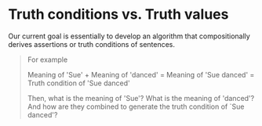# Truth conditions vs. Truth values

Our current goal is essentially to develop an algorithm that compositionally derives assertions or truth conditions of sentences. 

> For example <br>
>
> Meaning of 'Sue' + Meaning of 'danced' = Meaning of 'Sue danced' = Truth condition of 'Sue danced' <br>
> 
> Then, what is the meaning of 'Sue'? What is the meaning of 'danced'? And how are they combined to generate the truth condition of `Sue danced'? 


